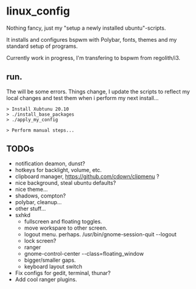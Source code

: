 # linux_config
Nothing fancy, just my "setup a newly installed ubuntu"-scripts.

It installs and configures bspwm with Polybar, fonts, themes and my standard setup of programs.

Currently work in progress, I'm transfering to bspwm from regolith/i3.


## run.
The will be some errors. Things change, I update the scripts to reflect my local changes and test them when i perform my next install...
```
> Install Xubtunu 20.10
> ./install_base_packages
> ./apply_my_config

> Perform manual steps...
```


## TODOs
- notification deamon, dunst?
- hotkeys for backlight, volume, etc.
- clipboard manager, https://github.com/cdown/clipmenu ?
- nice background, steal ubuntu defaults?
- nice theme...
- shadows, compton?
- polybar, cleanup...
- other stuff...
- sxhkd
  - fullscreen and floating toggles.
  - move workspare to other screen.
  - logout menu. perhaps. /usr/bin/gnome-session-quit --logout
  - lock screen?
  - ranger
  - gnome-control-center --class=floating_window
  - bigger/smaller gaps.
  - keyboard layout switch
- Fix configs for gedit, terminal, thunar?
- Add cool ranger plugins.

